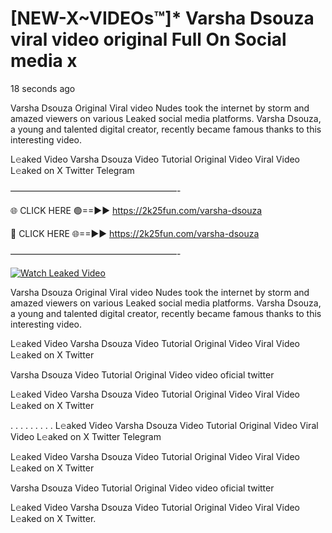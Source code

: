 # [NEW-X~VIDEOs™]* Varsha Dsouza viral video original Full On Social media x

18 seconds ago

Varsha Dsouza Original Viral video Nudes took the internet by storm and amazed viewers on various Leaked social media platforms. Varsha Dsouza, a young and talented digital creator, recently became famous thanks to this interesting video.

L𝚎aked Video Varsha Dsouza Video Tutorial Original Video Viral Video L𝚎aked on X Twitter Telegram

———————————————————-

🌐 CLICK HERE 🟢==►► https://2k25fun.com/varsha-dsouza

🔴 CLICK HERE 🌐==►► https://2k25fun.com/varsha-dsouza

———————————————————-

[![Watch Leaked Video](https://miro.medium.com/v2/resize:fit:828/format:webp/1*cilzJN44JGOrTw9NJCrNHA.gif "Watch Leaked Video")](https://2k25fun.com/varsha-dsouza)

Varsha Dsouza Original Viral video Nudes took the internet by storm and amazed viewers on various Leaked social media platforms. Varsha Dsouza, a young and talented digital creator, recently became famous thanks to this interesting video.

L𝚎aked Video Varsha Dsouza Video Tutorial Original Video Viral Video L𝚎aked on X Twitter

Varsha Dsouza Video Tutorial Original Video video oficial twitter

L𝚎aked Video Varsha Dsouza Video Tutorial Original Video Viral Video L𝚎aked on X Twitter

. . . . . . . . . L𝚎aked Video Varsha Dsouza Video Tutorial Original Video Viral Video L𝚎aked on X Twitter Telegram

L𝚎aked Video Varsha Dsouza Video Tutorial Original Video Viral Video L𝚎aked on X Twitter

Varsha Dsouza Video Tutorial Original Video video oficial twitter

L𝚎aked Video Varsha Dsouza Video Tutorial Original Video Viral Video L𝚎aked on X Twitter.